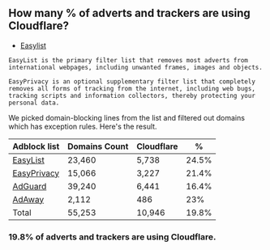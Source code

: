 ## How many % of adverts and trackers are using Cloudflare?


- [Easylist](https://web.archive.org/web/20210516110248/https://easylist.to/)
```
EasyList is the primary filter list that removes most adverts from international webpages, including unwanted frames, images and objects.

EasyPrivacy is an optional supplementary filter list that completely removes all forms of tracking from the internet, including web bugs, tracking scripts and information collectors, thereby protecting your personal data.
```


We picked domain-blocking lines from the list and filtered out domains which has exception rules.
Here's the result.


| Adblock list | Domains Count | Cloudflare | % |
| --- | --- | --- | --- |
| [EasyList](https://easylist.to/easylist/easylist.txt) | 23,460 | 5,738 | 24.5% |
| [EasyPrivacy](https://easylist.to/easylist/easyprivacy.txt) | 15,066 | 3,227 | 21.4% |
| [AdGuard](https://adguardteam.github.io/AdGuardSDNSFilter/Filters/filter.txt) | 39,240 | 6,441 | 16.4% |
| [AdAway](https://raw.githubusercontent.com/AdAway/adaway.github.io/master/hosts.txt) | 2,112 | 486 | 23% |
| Total | 55,253 | 10,946 | 19.8% |


### 19.8% of adverts and trackers are using Cloudflare.